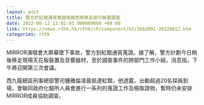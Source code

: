 ```yaml
---
layout: post
title: 警方於紅館通宵蒐證後據悉將移走部分裝置調查
date: 2022-08-12 11:01:01.000000000 +08:00
link: https://news.rthk.hk/rthk/ch/component/k2/1662091-20220812.htm
categories: rthk
---
```


MIRROR演唱會大屏幕墜下事故，警方到紅館通宵蒐證。據了解，警方計劃今日稍後移走現場天花板裝置及音響器材，至於調查事件的跨部門工作小組，消息指，下午將召開第三次會議。

西九龍總區刑事總部警司鍾雅倫凌晨抵達紅館，他透露，出動超過20名探員到場，會聯同政府化驗所人員會進行一系列的蒐證工作及檢取證物，暫時仍未安排MIRROR成員協助調查。
